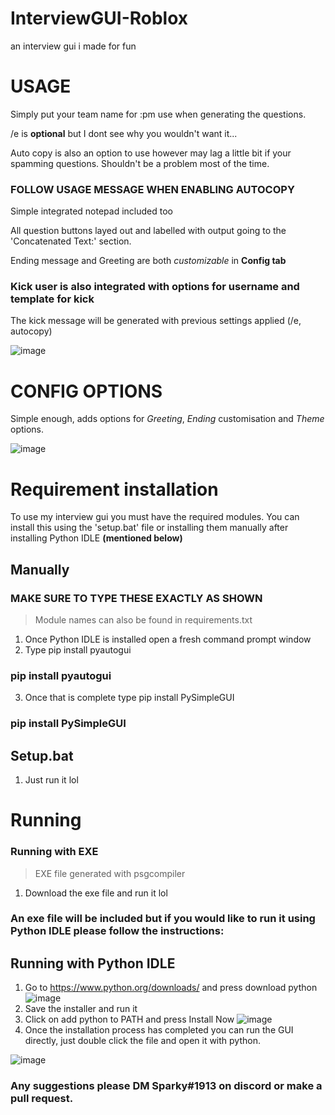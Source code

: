 # InterviewGUI-Roblox
an interview gui i made for fun

# USAGE
Simply put your team name for :pm use when generating the questions.

/e is **optional** but I dont see why you wouldn't want it...

Auto copy is also an option to use however may lag a little bit if your spamming questions. Shouldn't be a problem most of the time. 

### **FOLLOW USAGE MESSAGE WHEN ENABLING AUTOCOPY** 

Simple integrated notepad included too

All question buttons layed out and labelled with output going to the 'Concatenated Text:' section.

Ending message and Greeting are both _customizable_ in **Config tab**

### Kick user is also integrated with options for **username** and **template for kick**

The kick message will be generated with previous settings applied (/e, autocopy)

![image](https://user-images.githubusercontent.com/75097362/176897099-d817aa06-682d-4aa8-8b6a-ebabb806e29f.png)

# CONFIG OPTIONS
Simple enough, adds options for *Greeting*, *Ending* customisation and *Theme* options.

![image](https://user-images.githubusercontent.com/75097362/176897478-d994b2f7-36ef-42d2-ba41-8a82fec1a872.png)

# Requirement installation

To use my interview gui you must have the required modules. You can install this using the 'setup.bat' file or installing them manually after installing Python IDLE **(mentioned below)**

## Manually

### MAKE SURE TO TYPE THESE EXACTLY AS SHOWN
> Module names can also be found in requirements.txt

1. Once Python IDLE is installed open a fresh command prompt window
2. Type pip install pyautogui
### pip install pyautogui
3. Once that is complete type pip install PySimpleGUI
### pip install PySimpleGUI

## Setup.bat
1. Just run it lol

# Running

### Running with EXE
> EXE file generated with psgcompiler

1. Download the exe file and run it lol

### An exe file will be **included** but if you would like to run it using Python IDLE please follow the instructions:

## Running with Python IDLE

1. Go to https://www.python.org/downloads/ and press download python ![image](https://user-images.githubusercontent.com/75097362/176901691-ae60a1bf-06ee-46ea-bf2b-6551f38ef4b8.png)
2. Save the installer and run it
3. Click on add python to PATH and press Install Now ![image](https://user-images.githubusercontent.com/75097362/176902131-84dba629-a17c-4b39-b1d6-e0bd7923f691.png)
4. Once the installation process has completed you can run the GUI directly, just double click the file and open it with python. 

![image](https://user-images.githubusercontent.com/75097362/176905921-15359d27-2b85-4c81-809a-8e61e12daf68.png)

### Any suggestions please DM Sparky#1913 on discord or make a pull request.
